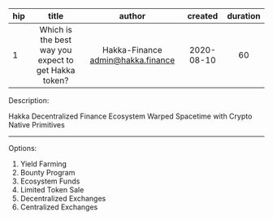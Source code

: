 | hip | title | author | created | duration |
|----------|:----------:|:----------:|:----------:|:----------:|
| 1 | Which is the best way you expect to get Hakka token? | Hakka-Finance <admin@hakka.finance> | 2020-08-10 | 60 |

Description: 

Hakka Decentralized Finance Ecosystem
Warped Spacetime with Crypto Native Primitives

---

Options: 
1. Yield Farming
2. Bounty Program
3. Ecosystem Funds
4. Limited Token Sale
5. Decentralized Exchanges
6. Centralized Exchanges
